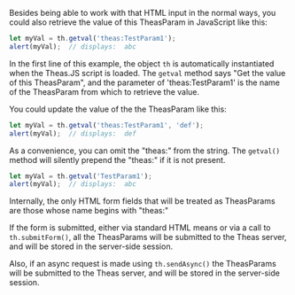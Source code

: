 Besides being able to work with that HTML input in the normal ways, you could also retrieve the value of this TheasParam in JavaScript like this:

```javascript
let myVal = th.getval('theas:TestParam1');
alert(myVal);  // displays:  abc
```

In the first line of this example, the object `th` is automatically instantiated when the Theas.JS script is loaded.  The `getval` method says "Get the value of this TheasParam", and the parameter of 'theas:TestParam1' is the name of the TheasParam from which to retrieve the value.

You could update the value of the the TheasParam like this:

```javascript
let myVal = th.getval('theas:TestParam1', 'def');
alert(myVal);  // displays:  def
```

As a convenience, you can omit the "theas:" from the string.  The `getval()` method will silently prepend the "theas:" if it is not present.  

```javascript
let myVal = th.getval('TestParam1');
alert(myVal);  // displays:  abc
```

Internally, the only HTML form fields that will be treated as TheasParams are those whose name begins with "theas:"

If the form is submitted, either via standard HTML means or via a call to `th.submitForm()`, all the TheasParams will be submitted to the Theas server, and will be stored in the server-side session.

Also, if an async request is made using `th.sendAsync()` the TheasParams will be submitted to the Theas server, and will be stored in the server-side session.